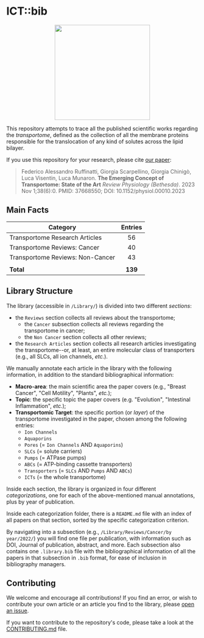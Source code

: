 # ICT::bib

<p align="center">
    <img src="./code/logo-small.png" width = 250>
</p>

This repository attempts to trace all the published scientific works regarding
the _transportome_, defined as the collection of all the membrane proteins
responsible for the translocation of any kind of solutes across the lipid
bilayer.

If you use this repository for your research, please cite
[our paper](https://pubmed.ncbi.nlm.nih.gov/37668550/):

> Federico Alessandro Ruffinatti, Giorgia Scarpellino, Giorgia Chinigò,
> Luca Visentin, Luca Munaron.
> **The Emerging Concept of Transportome: State of the Art**
> _Review Physiology (Bethesda)_. 2023 Nov 1;38(6):0.
> PMID: 37668550; DOI: 10.1152/physiol.00010.2023

<!--FactsTopAnchor-->
## Main Facts

| Category | Entries |
| -------- |:-------:|
| Transportome Research Articles | 56 |
| Transportome Reviews: Cancer | 40 |
| Transportome Reviews: Non-Cancer  | 43 |
|           |              |
| **Total** | **139** |

<!--FactsBottomAnchor-->

## Library Structure

The library (accessible in `/Library/`) is divided into two different
*sections*:
- the `Reviews` section collects all reviews about the transportome;
  - the `Cancer` subsection collects all reviews regarding the transportome in
    cancer;
  - the `Non Cancer` section collects all other reviews;
- the `Research Articles` section collects all research articles investigating
  the transportome--or, at least, an entire molecular class of transporters
  (e.g., all SLCs, all ion channels, _etc._).

We manually annotate each article in the library with the following information,
in addition to the standard bibliographical information:
- **Macro-area**: the main scientific area the paper covers (e.g., "Breast
  Cancer", "Cell Motility", "Plants", _etc._);
- **Topic**: the specific topic the paper covers (e.g. "Evolution", "Intestinal
  Inflammation", _etc._);
- **Transportomic Target**: the specific portion (or _layer_) of the
  transportome investigated in the paper, chosen among the following entries:
   - `Ion Channels`
   - `Aquaporins`
   - `Pores` (= `Ion Channels` AND `Aquaporins`)
   - `SLCs` (= solute carriers)
   - `Pumps` (= ATPase pumps)
   - `ABCs` (= ATP-binding cassette transporters)
   - `Transporters` (= `SLCs` AND `Pumps` AND `ABCs`)
   - `ICTs` (= the whole transportome)

Inside each section, the library is organized in four different
*categorizations*, one for each of the above-mentioned manual annotations, plus
by year of publication.

Inside each categorization folder, there is a `README.md` file with an index of
all papers on that section, sorted by the specific categorization criterion.

By navigating into a subsection (e.g., `/Library/Reviews/Cancer/by year/2022/`)
you will find one file per publication, with information such as DOI, Journal of
publication, abstract, and more.
Each subsection also contains one `.library.bib` file with the bibliographical
information of all the papers in that subsection in `.bib` format, for ease of
inclusion in bibliography managers.

## Contributing
We welcome and encourage all contributions! If you find an error, or wish to
contribute your own article or an article you find to the library, please
[open an issue](https://github.com/CMA-Lab/ICT.bib/issues/new/choose).

If you want to contribute to the repository's code, please take a look at the
[CONTRIBUTING.md](https://github.com/CMA-Lab/ICT.bib/blob/main/CONTRIBUTING.md)
file.
